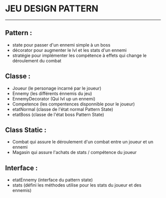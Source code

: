 # JEU DESIGN PATTERN

-----------------------------------

## Pattern :
 - state pour passer d'un ennemi simple à un boss
 - décorator pour augmenter le lvl et les stats d'un ennemi
 - stratégie pour implémenter les compétence à effets qui change le déroulement du combat

## Classe :
- Joueur (le personage incarné par le joueur)
- Ennemy (les différents énnemis du jeu)
- EnnemyDecorator (Qui lvl up un ennemi)
- Competence (les compentences disponnible pour le joueur)
- etatNormal (classe de l'état normal Pattern State)
- etatBoss (classe de l'état boss Pattern State)

## Class Static :
- Combat qui assure le déroulement d'un combat entre un joueur et un ennemi 
- Magasin qui assure l'achats de stats / compétence du joueur

## Interface :
- etatEnnemy (interface du pattern state)
- stats (défini les méthodes utilise pour les stats du joueur et des ennemis)